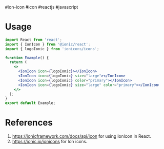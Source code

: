 #ion-icon #icon #reactjs  #javascript 

# Usage
```jsx
import React from 'react';
import { IonIcon } from '@ionic/react';
import { logoIonic } from 'ionicons/icons';

function Example() {
  return (
    <>
      <IonIcon icon={logoIonic}></IonIcon>
      <IonIcon icon={logoIonic} size="large"></IonIcon>
      <IonIcon icon={logoIonic} color="primary"></IonIcon>
      <IonIcon icon={logoIonic} size="large" color="primary"></IonIcon>
    </>
  );
}
export default Example;
```
# References
1. https://ionicframework.com/docs/api/icon for using IonIcon in React.
2. https://ionic.io/ionicons for Ion icons.